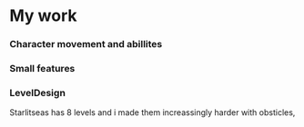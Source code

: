 # My work
### Character movement and abillites
### Small features

### LevelDesign
Starlitseas has 8 levels and i made them increassingly harder with obsticles, 

[](Assets/WhaleFade.gif)
